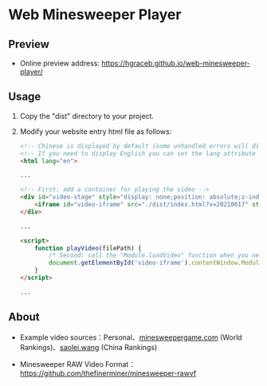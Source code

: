# Web Minesweeper Player

## Preview

- Online preview address: https://hgraceb.github.io/web-minesweeper-player/

## Usage

1. Copy the "dist" directory to your project.

2. Modify your website entry html file as follows:

   ```html
   <!-- Chinese is displayed by default (some unhandled errors will display the original error data). -->
   <!-- If you need to display English you can set the lang attribute to start with 'en' (it only takes effect once). -->
   <html lang="en">
   
   ...
   
   <!-- First: add a container for playing the video -->
   <div id="video-stage" style="display: none;position: absolute;z-index: 999;background-color: rgba(0 ,0 ,0 ,0.33)">
       <iframe id="video-iframe" src="./dist/index.html?v=20210617" style="border: 0;width: 0;height: 0;" scrolling="no"></iframe>
   </div>
   
   ...
   
   <script>
       function playVideo(filePath) {
           /* Second: call the "Module.loadVideo" function when you need to play the video */
           document.getElementById('video-iframe').contentWindow.Module.loadVideo(filePath);
       }
   </script>
   
   ...
   ```

## About

- Example video sources：Personal、[minesweepergame.com](https://minesweepergame.com/) (World Rankings)、[saolei.wang](http://www.saolei.wang/) (China Rankings)

- Minesweeper RAW Video Format：https://github.com/thefinerminer/minesweeper-rawvf